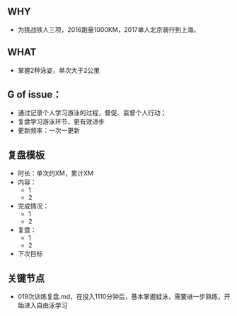 ## WHY
- 为挑战铁人三项，2016跑量1000KM，2017单人北京骑行到上海。
## WHAT
- 掌握2种泳姿，单次大于2公里
## G of issue：
- 通过记录个人学习游泳的过程，督促、监督个人行动；
- 复盘学习游泳环节，更有效进步
- 更新频率：一次一更新
## 复盘模板

- 时长：单次约XM，累计XM
- 内容：
   - 1 
   - 2 
- 完成情况：
   - 1 
   - 2 
- 复盘：
   - 1 
   - 2 
- 下次目标

## 关键节点
-  019次训练复盘.md，在投入1110分钟后，基本掌握蛙泳，需要进一步熟练，开始进入自由泳学习
